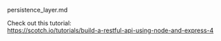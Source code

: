 persistence_layer.md

Check out this tutorial:  
https://scotch.io/tutorials/build-a-restful-api-using-node-and-express-4